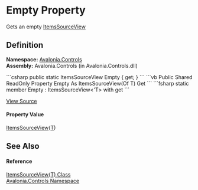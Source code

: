 # Empty Property


Gets an empty <a href="T_Avalonia_Controls_ItemsSourceView">ItemsSourceView</a>



## Definition
**Namespace:** <a href="N_Avalonia_Controls">Avalonia.Controls</a>  
**Assembly:** Avalonia.Controls (in Avalonia.Controls.dll)

<Tabs groupId="api-code-preview">
<TabItem value="csharp" label="C#">
```csharp
public static ItemsSourceView<T> Empty { get; }
```
</TabItem>
<TabItem value="vb" label="VB">
```vb
Public Shared ReadOnly Property Empty As ItemsSourceView(Of T)
	Get
```
</TabItem>
<TabItem value="fsharp" label="F#">
```fsharp
static member Empty : ItemsSourceView<'T> with get
```
</TabItem>
</Tabs>



<a href="https://github.com/AvaloniaUI/Avalonia/tree/master/src/Avalonia.Controls/ItemsSourceView.cs#L308" title="View the source code">View Source</a>



#### Property Value
<a href="T_Avalonia_Controls_ItemsSourceView_1">ItemsSourceView</a>(<a href="T_Avalonia_Controls_ItemsSourceView_1">T</a>)

## See Also


#### Reference
<a href="T_Avalonia_Controls_ItemsSourceView_1">ItemsSourceView(T) Class</a>  
<a href="N_Avalonia_Controls">Avalonia.Controls Namespace</a>  

